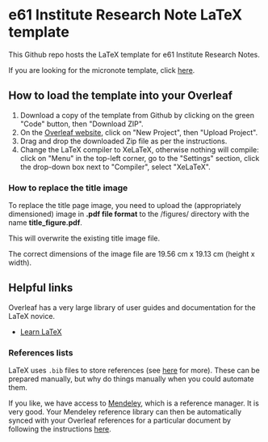 # e61 Institute Research Note LaTeX template

This Github repo hosts the LaTeX template for e61 Institute Research Notes.

If you are looking for the micronote template, click [here](https://github.com/e61-Institute/micronote-template).

## How to load the template into your Overleaf

1. Download a copy of the template from Github by clicking on the green "Code" button, then "Download ZIP".
2. On the [Overleaf website](https://www.overleaf.com/project), click on "New Project", then "Upload Project".
3. Drag and drop the downloaded Zip file as per the instructions.
4. Change the LaTeX compiler to XeLaTeX, otherwise nothing will compile: click on "Menu" in the top-left corner, go to the "Settings" section, click the drop-down box next to "Compiler", select "XeLaTeX".

### How to replace the title image

To replace the title page image, you need to upload the (appropriately dimensioned) image in **.pdf file format** to the /figures/ directory with the name **title_figure.pdf**. 

This will overwrite the existing title image file.

The correct dimensions of the image file are 19.56 cm x 19.13 cm (height x width).

## Helpful links

Overleaf has a very large library of user guides and documentation for the LaTeX novice. 

* [Learn LaTeX](https://www.overleaf.com/learn)

### References lists

LaTeX uses `.bib` files to store references (see [here](https://www.overleaf.com/learn/how-to/Using_bibliographies_on_Overleaf) for more). These can be prepared manually, but why do things manually when you could automate them. 

If you like, we have access to [Mendeley](https://www.mendeley.com/reference-manager/library/all-references/), which is a reference manager. It is very good. Your Mendeley reference library can then be automatically synced with your Overleaf references for a particular document by following the instructions [here](https://www.overleaf.com/learn/how-to/How_to_link_your_Overleaf_account_to_Mendeley_and_Zotero).
